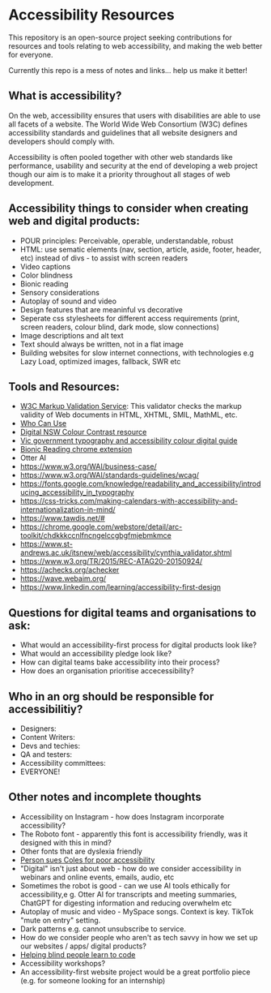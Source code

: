 # Accessibility Resources

This repository is an open-source project seeking contributions for resources
and tools relating to web accessibility, and making the web better for everyone.

Currently this repo is a mess of notes and links... help us make it better!

## What is accessibility?

On the web, accessibility ensures that users with disabilities are able to use
all facets of a website. The World Wide Web Consortium (W3C) defines
accessibility standards and guidelines that all website designers and developers
should comply with.

Accessibility is often pooled together with other web standards like
performance, usability and security at the end of developing a web project
though our aim is to make it a priority throughout all stages of web
development.

## Accessibility things to consider when creating web and digital products:

- POUR principles: Perceivable, operable, understandable, robust
- HTML: use sematic elements (nav, section, article, aside, footer, header, etc)
  instead of divs - to assist with screen readers
- Video captions
- Color blindness
- Bionic reading
- Sensory considerations
- Autoplay of sound and video
- Design features that are meaninful vs decorative
- Seperate css stylesheets for different access requirements (print, screen
  readers, colour blind, dark mode, slow connections)
- Image descriptions and alt text
- Text should always be written, not in a flat image
- Building websites for slow internet connections, with technologies e.g Lazy
  Load, optimized images, fallback, SWR etc

## Tools and Resources:

- [W3C Markup Validation Service](https://validator.w3.org/): This validator
  checks the markup validity of Web documents in HTML, XHTML, SMIL, MathML, etc.
- [Who Can Use](https://www.whocanuse.com/)
- [Digital NSW Colour Contrast resource](https://www.digital.nsw.gov.au/delivery/accessibility-and-inclusivity-toolkit/inclusive-design/colour-contrast)
- [Vic government typography and accessibility colour digital guide](https://www.vic.gov.au/typography-and-accessible-colour-digital-guide)
- [Bionic Reading chrome extension](https://chrome.google.com/webstore/detail/bionic-reading/kdfkejelgkdjgfoolngegkhkiecmlflj/related)
- Otter AI
- https://www.w3.org/WAI/business-case/
- https://www.w3.org/WAI/standards-guidelines/wcag/
- https://fonts.google.com/knowledge/readability_and_accessibility/introducing_accessibility_in_typography
- https://css-tricks.com/making-calendars-with-accessibility-and-internationalization-in-mind/
- https://www.tawdis.net/#
- https://chrome.google.com/webstore/detail/arc-toolkit/chdkkkccnlfncngelccgbgfmjebmkmce
- https://www.st-andrews.ac.uk/itsnew/web/accessibility/cynthia_validator.shtml
- https://www.w3.org/TR/2015/REC-ATAG20-20150924/
- https://achecks.org/achecker
- https://wave.webaim.org/
- https://www.linkedin.com/learning/accessibility-first-design

## Questions for digital teams and organisations to ask:

- What would an accessibility-first process for digital products look like?
- What would an accessibility pledge look like?
- How can digital teams bake accessibility into their process?
- How does an organisation prioritise accecessibility?

## Who in an org should be responsible for accessibilitiy?

- Designers:
- Content Writers:
- Devs and techies:
- QA and testers:
- Accessibility committees:
- EVERYONE!

## Other notes and incomplete thoughts

- Accessibility on Instagram - how does Instagram incorporate accessibility?
- The Roboto font - apparently this font is accessibility friendly, was it
  designed with this in mind?
- Other fonts that are dyslexia friendly
- [Person sues Coles for poor accessibility](https://www.business-humanrights.org/en/latest-news/australia-customer-sues-coles-supermarkets-over-alleged-disability-discrimination-re-accessibility-of-website/)
- "Digital" isn't just about web - how do we consider accessibility in webinars
  and online events, emails, audio, etc
- Sometimes the robot is good - can we use AI tools ethically for
  accessibility,e g. Otter AI for transcripts and meeting summaries, ChatGPT for
  digesting information and reducing overwhelm etc
- Autoplay of music and video - MySpace songs. Context is key. TikTok "mute on
  entry" setting.
- Dark patterns e.g. cannot unsubscribe to service.
- How do we consider people who aren't as tech savvy in how we set up our
  websites / apps/ digital products?
- [Helping blind people learn to code](https://www.freecodecamp.org/news/helping-blind-people-learn-to-code-c47c68d4a237/)
- Accessibility workshops?
- An accessibility-first website project would be a great portfolio piece (e.g.
  for someone looking for an internship)
